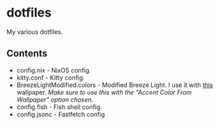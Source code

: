# dotfiles
My various dotfiles.

## Contents
- config.nix - NixOS config.
- kitty.conf - Kitty config.
- BreezeLightModified.colors - Modified Breeze Light. I use it with [this](https://wallhaven.cc/w/x6e3g3) wallpaper. *Make sure to use this with the "Accent Color From Wallpaper" option chosen.*
- config.fish - Fish shell config.
- config.jsonc - Fastfetch config
